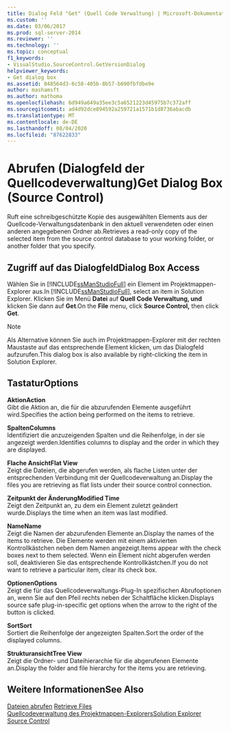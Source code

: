 ```yaml
---
title: Dialog Feld "Get" (Quell Code Verwaltung) | Microsoft-Dokumentation
ms.custom: ''
ms.date: 03/06/2017
ms.prod: sql-server-2014
ms.reviewer: ''
ms.technology: ''
ms.topic: conceptual
f1_keywords:
- VisualStudio.SourceControl.GetVersionDialog
helpviewer_keywords:
- Get dialog box
ms.assetid: 048564d3-6c58-405b-8b57-b690fbfdbe9e
author: mashamsft
ms.author: mathoma
ms.openlocfilehash: 6d949a649a35ee3c5a6521223d45975b7c372aff
ms.sourcegitcommit: ad4d92dce894592a259721a1571b1d8736abacdb
ms.translationtype: MT
ms.contentlocale: de-DE
ms.lasthandoff: 08/04/2020
ms.locfileid: "87622833"
---
```

# <a name="get-dialog-box-source-control"></a><span data-ttu-id="4a531-102">Abrufen (Dialogfeld der Quellcodeverwaltung)</span><span class="sxs-lookup"><span data-stu-id="4a531-102">Get Dialog Box (Source Control)</span></span>
  <span data-ttu-id="4a531-103">Ruft eine schreibgeschützte Kopie des ausgewählten Elements aus der Quellcode-Verwaltungsdatenbank in den aktuell verwendeten oder einen anderen angegebenen Ordner ab.</span><span class="sxs-lookup"><span data-stu-id="4a531-103">Retrieves a read-only copy of the selected item from the source control database to your working folder, or another folder that you specify.</span></span>  
  
## <a name="dialog-box-access"></a><span data-ttu-id="4a531-104">Zugriff auf das Dialogfeld</span><span class="sxs-lookup"><span data-stu-id="4a531-104">Dialog Box Access</span></span>  
 <span data-ttu-id="4a531-105">Wählen Sie in [!INCLUDE[ssManStudioFull](../includes/ssmanstudiofull-md.md)] ein Element im Projektmappen-Explorer aus.</span><span class="sxs-lookup"><span data-stu-id="4a531-105">In [!INCLUDE[ssManStudioFull](../includes/ssmanstudiofull-md.md)], select an item in Solution Explorer.</span></span> <span data-ttu-id="4a531-106">Klicken Sie im Menü **Datei** auf **Quell Code Verwaltung, und** klicken Sie dann auf **Get**.</span><span class="sxs-lookup"><span data-stu-id="4a531-106">On the **File** menu, click **Source Control,** then click **Get**.</span></span>  
  
> [!NOTE]  
>  <span data-ttu-id="4a531-107">Als Alternative können Sie auch im Projektmappen-Explorer mit der rechten Maustaste auf das entsprechende Element klicken, um das Dialogfeld aufzurufen.</span><span class="sxs-lookup"><span data-stu-id="4a531-107">This dialog box is also available by right-clicking the item in Solution Explorer.</span></span>  
  
## <a name="options"></a><span data-ttu-id="4a531-108">Tastatur</span><span class="sxs-lookup"><span data-stu-id="4a531-108">Options</span></span>  
 <span data-ttu-id="4a531-109">**Aktion**</span><span class="sxs-lookup"><span data-stu-id="4a531-109">**Action**</span></span>  
 <span data-ttu-id="4a531-110">Gibt die Aktion an, die für die abzurufenden Elemente ausgeführt wird.</span><span class="sxs-lookup"><span data-stu-id="4a531-110">Specifies the action being performed on the items to retrieve.</span></span>  
  
 <span data-ttu-id="4a531-111">**Spalten**</span><span class="sxs-lookup"><span data-stu-id="4a531-111">**Columns**</span></span>  
 <span data-ttu-id="4a531-112">Identifiziert die anzuzeigenden Spalten und die Reihenfolge, in der sie angezeigt werden.</span><span class="sxs-lookup"><span data-stu-id="4a531-112">Identifies columns to display and the order in which they are displayed.</span></span>  
  
 <span data-ttu-id="4a531-113">**Flache Ansicht**</span><span class="sxs-lookup"><span data-stu-id="4a531-113">**Flat View**</span></span>  
 <span data-ttu-id="4a531-114">Zeigt die Dateien, die abgerufen werden, als flache Listen unter der entsprechenden Verbindung mit der Quellcodeverwaltung an.</span><span class="sxs-lookup"><span data-stu-id="4a531-114">Display the files you are retrieving as flat lists under their source control connection.</span></span>  
  
 <span data-ttu-id="4a531-115">**Zeitpunkt der Änderung**</span><span class="sxs-lookup"><span data-stu-id="4a531-115">**Modified Time**</span></span>  
 <span data-ttu-id="4a531-116">Zeigt den Zeitpunkt an, zu dem ein Element zuletzt geändert wurde.</span><span class="sxs-lookup"><span data-stu-id="4a531-116">Displays the time when an item was last modified.</span></span>  
  
 <span data-ttu-id="4a531-117">**Name**</span><span class="sxs-lookup"><span data-stu-id="4a531-117">**Name**</span></span>  
 <span data-ttu-id="4a531-118">Zeigt die Namen der abzurufenden Elemente an.</span><span class="sxs-lookup"><span data-stu-id="4a531-118">Display the names of the items to retrieve.</span></span> <span data-ttu-id="4a531-119">Die Elemente werden mit einem aktivierten Kontrollkästchen neben dem Namen angezeigt.</span><span class="sxs-lookup"><span data-stu-id="4a531-119">Items appear with the check boxes next to them selected.</span></span> <span data-ttu-id="4a531-120">Wenn ein Element nicht abgerufen werden soll, deaktivieren Sie das entsprechende Kontrollkästchen.</span><span class="sxs-lookup"><span data-stu-id="4a531-120">If you do not want to retrieve a particular item, clear its check box.</span></span>  
  
 <span data-ttu-id="4a531-121">**Optionen**</span><span class="sxs-lookup"><span data-stu-id="4a531-121">**Options**</span></span>  
 <span data-ttu-id="4a531-122">Zeigt die für das Quellcodeverwaltungs-Plug-In spezifischen Abrufoptionen an, wenn Sie auf den Pfeil rechts neben der Schaltfläche klicken.</span><span class="sxs-lookup"><span data-stu-id="4a531-122">Displays source safe plug-in-specific get options when the arrow to the right of the button is clicked.</span></span>  
  
 <span data-ttu-id="4a531-123">**Sort**</span><span class="sxs-lookup"><span data-stu-id="4a531-123">**Sort**</span></span>  
 <span data-ttu-id="4a531-124">Sortiert die Reihenfolge der angezeigten Spalten.</span><span class="sxs-lookup"><span data-stu-id="4a531-124">Sort the order of the displayed columns.</span></span>  
  
 <span data-ttu-id="4a531-125">**Strukturansicht**</span><span class="sxs-lookup"><span data-stu-id="4a531-125">**Tree View**</span></span>  
 <span data-ttu-id="4a531-126">Zeigt die Ordner- und Dateihierarchie für die abgerufenen Elemente an.</span><span class="sxs-lookup"><span data-stu-id="4a531-126">Display the folder and file hierarchy for the items you are retrieving.</span></span>  
  
## <a name="see-also"></a><span data-ttu-id="4a531-127">Weitere Informationen</span><span class="sxs-lookup"><span data-stu-id="4a531-127">See Also</span></span>  
 <span data-ttu-id="4a531-128">[Dateien abrufen](../../2014/database-engine/retrieve-files.md) </span><span class="sxs-lookup"><span data-stu-id="4a531-128">[Retrieve Files](../../2014/database-engine/retrieve-files.md) </span></span>  
 [<span data-ttu-id="4a531-129">Quellcodeverwaltung des Projektmappen-Explorers</span><span class="sxs-lookup"><span data-stu-id="4a531-129">Solution Explorer Source Control</span></span>](../../2014/database-engine/solution-explorer-source-control.md)  
  
  
